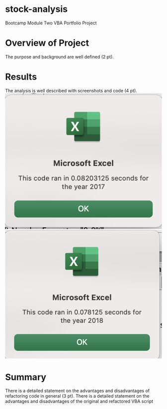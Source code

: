# stock-analysis
Bootcamp Module Two VBA Portfolio Project 
# Overview of Project
The purpose and background are well defined (2 pt).
# Results
The analysis is well described with screenshots and code (4 pt).
![VBA_Challenge_2017](Resources/VBA_Challenge_2017.png)
![VBA_Challenge_2018](Resources/VBA_Challenge_2018.png)
# Summary
There is a detailed statement on the advantages and disadvantages of refactoring code in general (3 pt).
There is a detailed statement on the advantages and disadvantages of the original and refactored VBA script
